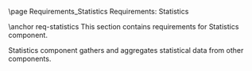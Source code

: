 \page Requirements_Statistics Requirements: Statistics

\anchor req-statistics
This section contains requirements for Statistics component.

Statistics component gathers and aggregates statistical data from other components.
